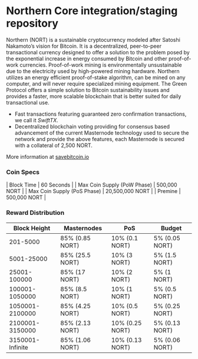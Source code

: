 Northern Core integration/staging repository
=================================================

Northern (NORT) is a sustainable cryptocurrency modeled after Satoshi Nakamoto’s vision for Bitcoin. It is a decentralized, peer-to-peer transactional currency designed to offer a solution to the problem posed by the exponential increase in energy consumed by Bitcoin and other proof-of-work currencies. Proof-of-work mining is environmentally unsustainable due to the electricity used by high-powered mining hardware. Northern utilizes an energy efficient proof-of-stake algorithm, can be mined on any computer, and will never require specialized mining equipment. The Green Protocol offers a simple solution to Bitcoin sustainability issues and provides a faster, more scalable blockchain that is better suited for daily transactional use.

- Fast transactions featuring guaranteed zero confirmation transactions, we call it _SwiftTX_.
- Decentralized blockchain voting providing for consensus based advancement of the current Masternode
  technology used to secure the network and provide the above features, each Masternode is secured
  with a collateral of 2,500 NORT.

More information at [savebitcoin.io](http://www.savebitcoin.io)

### Coin Specs
| Block Time                  | 60 Seconds      |
| Max Coin Supply (PoW Phase) | 500,000 NORT    |
| Max Coin Supply (PoS Phase) | 20,500,000 NORT |
| Premine                     | 500,000 NORT    |

### Reward Distribution

| **Block Height** | **Masternodes**  | **PoS**          | **Budget**      |
|------------------|------------------|------------------|-----------------|
| 201-5000         | 85% (0.85 NORT)  | 10% (0.1 NORT)   | 5% (0.05 NORT)  |
| 5001-25000       | 85% (25.5 NORT)  | 10% (3 NORT)     | 5% (1.5 NORT)   |
| 25001-100000     | 85% (17 NORT)    | 10% (2 NORT)     | 5% (1 NORT)     |
| 100001-1050000   | 85% (8.5 NORT)   | 10% (1 NORT)     | 5% (0.5 NORT)   |
| 1050001-2100000  | 85% (4.25 NORT)  | 10% (0.5 NORT)   | 5% (0.25 NORT)  |
| 2100001-3150000  | 85% (2.13 NORT)  | 10% (0.25 NORT)  | 5% (0.13 NORT)  |
| 3150001-Infinite | 85% (1.06 NORT)  | 10% (0.13 NORT)  | 5% (0.06 NORT)  |
